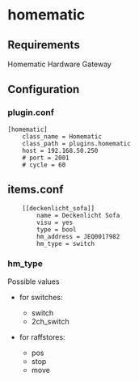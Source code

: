# homematic

## Requirements

Homematic Hardware Gateway

## Configuration

### plugin.conf

```
[homematic]
    class_name = Homematic
    class_path = plugins.homematic
    host = 192.168.50.250
    # port = 2001
    # cycle = 60
```

## items.conf
```
    [[deckenlicht_sofa]]
        name = Deckenlicht Sofa
        visu = yes
        type = bool
        hm_address = JEQ0017982
        hm_type = switch
```

### hm_type

Possible values

- for switches:

  - switch
  - 2ch_switch

- for raffstores:

  - pos
  - stop
  - move



